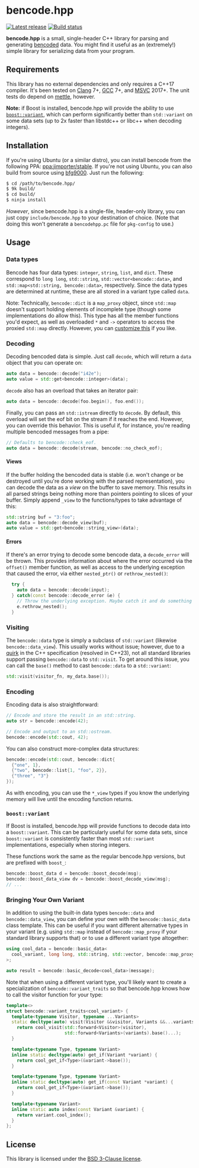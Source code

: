 # bencode.hpp

[![Latest release][release-image]][release-link]
[![Build status][ci-image]][ci-link]


**bencode.hpp** is a small, single-header C++ library for parsing and generating
[bencoded][wikipedia] data. You might find it useful as an (extremely!) simple
library for serializing data from your program.

## Requirements

This library has no external dependencies and only requires a C++17 compiler.
It's been tested on [Clang][clang] 7+, [GCC][gcc] 7+, and [MSVC][msvc] 2017+.
The unit tests do depend on [mettle][mettle], however.

**Note:** if Boost is installed, bencode.hpp will provide the ability to use
[`boost::variant`](#boostvariant), which can perform significantly better than
`std::variant` on some data sets (up to 2x faster than libstdc++ or libc++ when
decoding integers).

## Installation

If you're using Ubuntu (or a similar distro), you can install bencode from the
following PPA: [ppa:jimporter/stable][ppa]. If you're not using Ubuntu, you can
also build from source using [bfg9000][bfg9000]. Just run the following:

```sh
$ cd /path/to/bencode.hpp/
$ 9k build/
$ cd build/
$ ninja install
```

*However*, since bencode.hpp is a single-file, header-only library, you can just
copy `include/bencode.hpp` to your destination of choice. (Note that doing this
won't generate a `bencodehpp.pc` file for `pkg-config` to use.)

## Usage

### Data types

Bencode has four data types: `integer`, `string`, `list`, and `dict`. These
correspond to `long long`, `std::string`, `std::vector<bencode::data>`, and
`std::map<std::string, bencode::data>`, respectively. Since the data types are
determined at runtime, these are all stored in a variant type called `data`.

Note: Technically, `bencode::dict` is a `map_proxy` object, since `std::map`
doesn't support holding elements of incomplete type (though some implementations
do allow this). This type has all the member functions you'd expect, as well as
overloaded `*` and `->` operators to access the proxied `std::map` directly.
However, you can [customize this](#bringing-your-own-variant) if you like.

### Decoding

Decoding bencoded data is simple. Just call `decode`, which will return a `data`
object that you can operate on:

```c++
auto data = bencode::decode("i42e");
auto value = std::get<bencode::integer>(data);
```

`decode` also has an overload that takes an iterator pair:

```c++
auto data = bencode::decode(foo.begin(), foo.end());
```

Finally, you can pass an `std::istream` directly to `decode`. By default, this
overload will set the eof bit on the stream if it reaches the end. However, you
can override this behavior. This is useful if, for instance, you're reading
multiple bencoded messages from a pipe:

```c++
// Defaults to bencode::check_eof.
auto data = bencode::decode(stream, bencode::no_check_eof);
```

#### Views

If the buffer holding the bencoded data is stable (i.e. won't change or be
destroyed until you're done working with the parsed representation), you can
decode the data as a *view* on the buffer to save memory. This results in all
parsed strings being nothing more than pointers pointing to slices of your
buffer. Simply append `_view` to the functions/types to take advantage of this:

```c++
std::string buf = "3:foo";
auto data = bencode::decode_view(buf);
auto value = std::get<bencode::string_view>(data);
```

#### Errors

If there's an error trying to decode some bencode data, a `decode_error` will be
thrown. This provides information about where the error occurred via the
`offset()` member function, as well as access to the underlying exception that
caused the error, via either `nested_ptr()` or `rethrow_nested()`:

```c++
  try {
    auto data = bencode::decode(input);
  } catch(const bencode::decode_error &e) {
    // Throw the underlying exception. Maybe catch it and do something with it.
    e.rethrow_nested();
  }
```

### Visiting

The `bencode::data` type is simply a subclass of `std::variant` (likewise
`bencode::data_view`). This usually works without issue; however, due to a
[quirk][inheriting-variant] in the C++ specification (resolved in C++23), not
all standard libraries support passing `bencode::data` to `std::visit`. To get
around this issue, you can call the `base()` method to cast `bencode::data` to a
`std::variant`:

```c++
std::visit(visitor_fn, my_data.base());
```

### Encoding

Encoding data is also straightforward:

```c++
// Encode and store the result in an std::string.
auto str = bencode::encode(42);

// Encode and output to an std::ostream.
bencode::encode(std::cout, 42);
```

You can also construct more-complex data structures:

```c++
bencode::encode(std::cout, bencode::dict{
  {"one", 1},
  {"two", bencode::list{1, "foo", 2}},
  {"three", "3"}
});
```

As with encoding, you can use the `*_view` types if you know the underlying
memory will live until the encoding function returns.

### `boost::variant`

If Boost is installed, bencode.hpp will provide functions to decode data into a
`boost::variant`. This can be particularly useful for some data sets, since
`boost::variant` is consistently faster than most `std::variant`
implementations, especially when storing integers.

These functions work the same as the regular bencode.hpp versions, but are
prefixed with `boost_`:

```c++
bencode::boost_data d = bencode::boost_decode(msg);
bencode::boost_data_view dv = bencode::boost_decode_view(msg);
// ...
```

### Bringing Your Own Variant

In addition to using the built-in data types `bencode::data` and
`bencode::data_view`, you can define your own with the `bencode::basic_data`
class template. This can be useful if you want different alternative types in
your variant (e.g. using `std::map` instead of `bencode::map_proxy` if your
standard library supports that) or to use a different variant type altogether:

```c++
using cool_data = bencode::basic_data<
  cool_variant, long long, std::string, std::vector, bencode::map_proxy
>;

auto result = bencode::basic_decode<cool_data>(message);
```

Note that when using a different variant type, you'll likely want to create a
specialization of `bencode::variant_traits` so that bencode.hpp knows how to
call the visitor function for your type:

```c++
template<>
struct bencode::variant_traits<cool_variant> {
  template<typename Visitor, typename ...Variants>
  static decltype(auto) visit(Visitor &&visitor, Variants &&...variants) {
    return cool_visit(std::forward<Visitor>(visitor),
                      std::forward<Variants>(variants).base()...);
  }

  template<typename Type, typename Variant>
  inline static decltype(auto) get_if(Variant *variant) {
    return cool_get_if<Type>(&variant->base());
  }

  template<typename Type, typename Variant>
  inline static decltype(auto) get_if(const Variant *variant) {
    return cool_get_if<Type>(&variant->base());
  }

  template<typename Variant>
  inline static auto index(const Variant &variant) {
    return variant.cool_index();
  }
};
```

## License

This library is licensed under the [BSD 3-Clause license](LICENSE).

[release-image]: https://img.shields.io/github/release/jimporter/bencode.hpp.svg
[release-link]: https://github.com/jimporter/bencode.hpp/releases/latest
[ci-image]: https://github.com/jimporter/bencode.hpp/workflows/build/badge.svg
[ci-link]: https://github.com/jimporter/bencode.hpp/actions?query=branch%3Amaster+workflow%3Abuild

[wikipedia]: https://en.wikipedia.org/wiki/Bencode
[clang]: http://clang.llvm.org/
[gcc]: https://gcc.gnu.org/
[msvc]: https://www.visualstudio.com/
[library-fundamentals]: https://wg21.link/n4480
[mettle]: https://jimporter.github.io/mettle/
[ppa]: https://launchpad.net/~jimporter/+archive/ubuntu/stable
[bfg9000]: https://jimporter.github.io/bfg9000/
[inheriting-variant]: https://wg21.link/p2162
